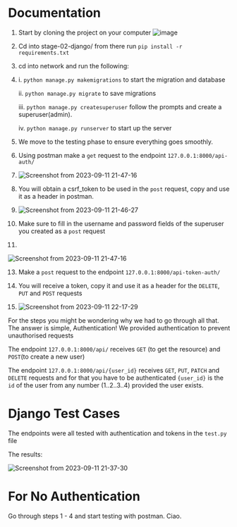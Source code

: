 # Documentation

1. Start by cloning the project on your computer
![image](https://github.com/Me45y63/HNGx-internship/assets/66312028/6b5a4eaf-265b-4c6c-8592-ceb43220187d)

2. Cd into stage-02-django/ from there run
   ```pip install -r requirements.txt```

3. cd into network and run the following:
4. 
   i. ```python manage.py makemigrations``` to start the migration and database
   
   ii. ```python manage.py migrate``` to save migrations
   
   iii. ```python manage.py createsuperuser``` follow the prompts and create a superuser(admin).
   
   iv. ```python manage.py runserver``` to start up the server

6. We move to the testing phase to ensure everything goes smoothly.
7. Using postman make a ```get``` request to the endpoint ```127.0.0.1:8000/api-auth/```
8. 
   ![Screenshot from 2023-09-11 21-47-16](https://github.com/Me45y63/HNGx-internship/assets/66312028/6a992012-9058-4991-8678-28a23ae51204)
9. You will obtain a csrf_token to be used in the ```post``` request, copy and use it as a header in postman.
10. 
 	![Screenshot from 2023-09-11 21-46-27](https://github.com/Me45y63/HNGx-internship/assets/66312028/05d18ba5-bc63-4df5-ba4d-423521397956)

11. Make sure to fill in the username and password fields of the superuser you created as a ```post``` request
12. 
   ![Screenshot from 2023-09-11 21-47-16](https://github.com/Me45y63/HNGx-internship/assets/66312028/07f54119-4e1a-48f8-b2f7-8ed22cb503a8)

13. Make a ```post``` request to the endpoint ```127.0.0.1:8000/api-token-auth/```
    
14. You will receive a token, copy it and use it as a header for the ```DELETE```, ```PUT``` and ```POST``` requests
15. 
    ![Screenshot from 2023-09-11 22-17-29](https://github.com/Me45y63/HNGx-internship/assets/66312028/1a6f2baa-b4a5-4ec9-841c-2c49bac5742a)

For the steps you might be wondering why we had to go through all that. The answer is simple, Authentication! We provided authentication to prevent unauthorised requests

The endpoint ```127.0.0.1:8000/api/``` receives ```GET``` (to get the resource) and ```POST```(to create a new user)

The endpoint ```127.0.0.1:8000/api/{user_id}``` receives ```GET```, ```PUT```, ```PATCH``` and ```DELETE``` requests and for that you have to be authenticated
```{user_id}``` is the ```id``` of the user from any number (1..2..3..4) provided the user exists.


# Django Test Cases

The endpoints were all tested with authentication and tokens in the ```test.py``` file

The results: 

![Screenshot from 2023-09-11 21-37-30](https://github.com/Me45y63/HNGx-internship/assets/66312028/93f34071-044d-4f72-ab9c-1a754a45067c)


# For No Authentication

Go through steps 1 - 4 and start testing with postman. Ciao.
